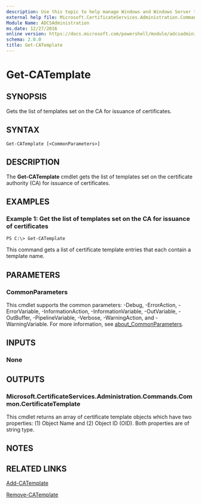 ```yaml
---
description: Use this topic to help manage Windows and Windows Server technologies with Windows PowerShell.
external help file: Microsoft.CertificateServices.Administration.Commands.dll-Help.xml
Module Name: ADCSAdministration
ms.date: 12/27/2016
online version: https://docs.microsoft.com/powershell/module/adcsadministration/get-catemplate?view=windowsserver2019-ps&wt.mc_id=ps-gethelp
schema: 2.0.0
title: Get-CATemplate
---
```


# Get-CATemplate

## SYNOPSIS
Gets the list of templates set on the CA for issuance of certificates.

## SYNTAX

```
Get-CATemplate [<CommonParameters>]
```

## DESCRIPTION
The **Get-CATemplate** cmdlet gets the list of templates set on the certificate authority (CA) for issuance of certificates.

## EXAMPLES

### Example 1: Get the list of templates set on the CA for issuance of certificates
```
PS C:\> Get-CATemplate
```

This command gets a list of certificate template entries that each contain a template name.

## PARAMETERS

### CommonParameters
This cmdlet supports the common parameters: -Debug, -ErrorAction, -ErrorVariable, -InformationAction, -InformationVariable, -OutVariable, -OutBuffer, -PipelineVariable, -Verbose, -WarningAction, and -WarningVariable. For more information, see [about_CommonParameters](https://go.microsoft.com/fwlink/?LinkID=113216).

## INPUTS

### None

## OUTPUTS

### Microsoft.CertificateServices.Administration.Commands.Common.CertificateTemplate
This cmdlet returns an array of certificate template objects which have two properties: (1) Object Name and (2) Object ID (OID).
Both properties are of string type.

## NOTES

## RELATED LINKS

[Add-CATemplate](./Add-CATemplate.md)

[Remove-CATemplate](./Remove-CATemplate.md)

